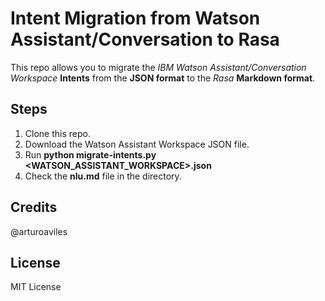 # Intent Migration from Watson Assistant/Conversation to Rasa

This repo allows you to migrate the *IBM Watson Assistant/Conversation Workspace* __Intents__ from the __JSON format__ to the *Rasa* __Markdown format__.

## Steps

1. Clone this repo.
2. Download the Watson Assistant Workspace JSON file.
3. Run __python migrate-intents.py <WATSON_ASSISTANT_WORKSPACE>.json__
4. Check the __nlu.md__ file in the directory.

## Credits

@arturoaviles

## License

MIT License